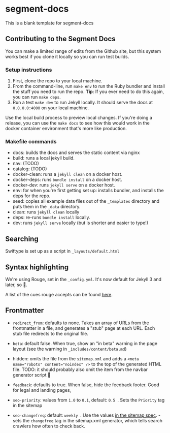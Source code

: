 # segment-docs

This is a blank template for segment-docs

## Contributing to the Segment Docs

You can make a limited range of edits from the Github site, but this system works best if you clone it locally so you can run test builds.

### Setup instructions
1. First, clone the repo to your local machine.
2. From the command-line, run `make env` to run the Ruby bundler and install the stuff you need to run the repo.
   **Tip**: If you ever need to do this again, you can run `make deps`.
3. Run a test `make dev` to run Jekyll locally. It should serve the docs at `0.0.0.0:4000` on your local machine.

Use the local build process to preview local changes. If you're doing a release, you can use the `make docs` to see how this would work in the docker container environment that's more like production.

### Makefile commands

- docs: builds the docs and serves the static content via nginx
- build: runs a local jekyll build.
- nav: (TODO)
- catalog: (TODO)
- docker-clean: runs a `jekyll clean` on a docker host.
- docker-deps: runs `bundle install` on a docker host.
- docker-dev: runs `jekyll serve` on a docker host.
- env: for when you're first getting set up: installs bundler, and installs the deps for the repo.
- seed: copies all example data files out of the `_templates` directory and puts them in the `_data` directory.
- clean: runs `jekyll clean` locally
- deps: re-runs `bundle install` locally.
- dev: runs `jekyll serve` locally (but is shorter and easier to type!)


## Searching

Swiftype is set up as a script in `_layouts/default.html`


## Syntax highlighting

We're using Rouge, set in the `_config.yml`. It's now default for Jekyll 3 and later, so 🎉.

A list of the cues rouge accepts can be found [here](https://github.com/rouge-ruby/rouge/wiki/list-of-supported-languages-and-lexers).


## Frontmatter

- `redirect_from`: defaults to none. Takes an array of URLs from the frontmatter in a file, and generates a "stub" page at each URL. Each stub file redirects to the original file.

- `beta`: default false. When true, show an "in beta" warning in the page layout (see the warning in `_includes/content/beta.md`)

- hidden: omits the file from the `sitemap.xml` and adds a `<meta name="robots" content="noindex" />` to the top of the generated HTML file. TODO: it should probably also omit the item from the navbar generator script 🤔

- `feedback`: defaults to true. When false, hide the feedback footer. Good for legal and landing pages,

- `seo-priority`: values from `1.0` to `0.1`, default: `0.5 `. Sets the `Priority` tag in the sitemap

- `seo-changefreq`: default: `weekly `. Use the values [in the sitemap spec](https://www.sitemaps.org/protocol.html#xmlTagDefinitions). - sets the `changefreq` tag in the sitemap.xml generator, which tells search crawlers how often to check back.
